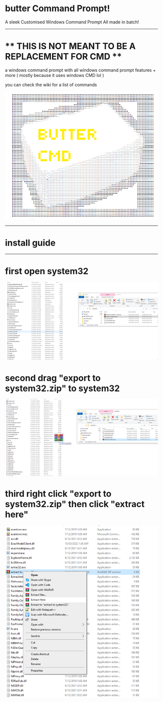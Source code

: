 # butter Command Prompt!
A sleek Customised Windows Command Prompt
All made in batch!
________________________________________________________
# ** THIS IS NOT MEANT TO BE A REPLACEMENT FOR CMD **


a windows command prompt with all windows command prompt features + more
( mostly because it uses windows CMD lol )

you can check the wiki for a list of commands

![butter](butterlogo.png)
__________________

# install guide 
___________________

# first open system32 
![ez](1st.png)
# second drag "export to system32.zip" to system32
![ez](2nd.png)
# third right click "export to system32.zip" then click "extract here"
![ez](3rd.png)
